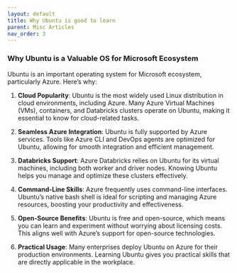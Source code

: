 ```yaml
---
layout: default
title: Why Ubuntu is good to learn
parent: Misc Articles
nav_order: 3
---
```


### Why Ubuntu is a Valuable OS for Microsoft Ecosystem

Ubuntu is an important operating system for Microsoft ecosystem, particularly Azure. Here’s why:

1. **Cloud Popularity**: Ubuntu is the most widely used Linux distribution in cloud environments, including Azure. Many Azure Virtual Machines (VMs), containers, and Databricks clusters operate on Ubuntu, making it essential to know for cloud-related tasks.

2. **Seamless Azure Integration**: Ubuntu is fully supported by Azure services. Tools like Azure CLI and DevOps agents are optimized for Ubuntu, allowing for smooth integration and efficient management.

3. **Databricks Support**: Azure Databricks relies on Ubuntu for its virtual machines, including both worker and driver nodes. Knowing Ubuntu helps you manage and optimize these clusters effectively.

4. **Command-Line Skills**: Azure frequently uses command-line interfaces. Ubuntu’s native bash shell is ideal for scripting and managing Azure resources, boosting your productivity and effectiveness.

5. **Open-Source Benefits**: Ubuntu is free and open-source, which means you can learn and experiment without worrying about licensing costs. This aligns well with Azure’s support for open-source technologies.

6. **Practical Usage**: Many enterprises deploy Ubuntu on Azure for their production environments. Learning Ubuntu gives you practical skills that are directly applicable in the workplace.